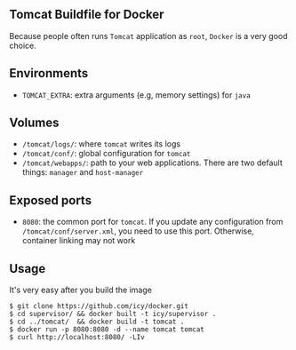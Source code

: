 ## Tomcat Buildfile for Docker

Because people often runs `Tomcat` application as `root`,
`Docker` is a very good choice.

## Environments

* `TOMCAT_EXTRA`: extra arguments (e.g, memory settings) for `java`

## Volumes

* `/tomcat/logs/`: where `tomcat` writes its logs
* `/tomcat/conf/`: global configuration for `tomcat`
* `/tomcat/webapps/`: path to your web applications. There are two
    default things: `manager` and `host-manager`

## Exposed ports

* `8080`: the common port for `tomcat`. If you update any configuration
  from `/tomcat/conf/server.xml`, you need to use this port. Otherwise,
  container linking may not work

## Usage

It's very easy after you build the image

    $ git clone https://github.com/icy/docker.git
    $ cd supervisor/ && docker built -t icy/supervisor .
    $ cd ../tomcat/  && docker build -t tomcat .
    $ docker run -p 8080:8080 -d --name tomcat tomcat
    $ curl http://localhost:8080/ -LIv
